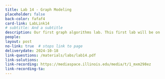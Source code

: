 ```yaml
---
title: Lab 14 - Graph Modeling
placeholder: false
back-color: fafaf4
card-link: LabLink14
# subtitle: And a subtitle
description: Our first graph algorithms lab. This first lab will be on formulating logic puzzles as graphing problems that can be solved using simple search algos.  
people:
layout: post
no-link: true  # stops link to page 
deliverydate: 2024-10-18
link-questions: /materials/labs/lab14.pdf
link-solutions: 
link-recording: https://mediaspace.illinois.edu/media/t/1_mxm298ez
link-recording-ta:
---
```










